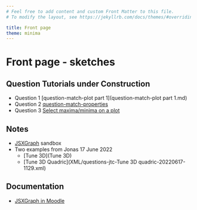 ```yaml
---
# Feel free to add content and custom Front Matter to this file.
# To modify the layout, see https://jekyllrb.com/docs/themes/#overriding-theme-defaults

title: Front page
theme: minima
---
```


# Front page - sketches

## Question Tutorials under Construction

+ Question 1 [question-match-plot part 1](question-match-plot part 1.md)
+ Question 2 [question-match-properties](question-match-properties.md)
+ Question 3 [Select maxima/minima on a plot](question-select-extremal.md)

## Notes

+ [JSXGraph](JSXGraph) sandbox
+ Two examples from Jonas 17 June 2022
    - [Tune 3D](Tune 3D)
    - [Tune 3D Quadric](XML/questions-jtc-Tune 3D quadric-20220617-1129.xml)

## Documentation

+ [JSXGraph in Moodle](https://moodle.oulu.fi/question/type/stack/doc/doc.php/Authoring/JSXGraph.md)
